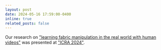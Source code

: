 ```yaml
---
layout: post
date: 2024-05-16 17:59:00-0400
inline: true
related_posts: false
---
```


Our research on ["learning fabric manipulation in the real world with human videos"](https://sites.google.com/view/foldingbyhand) was presented at ["ICRA 2024"](https://2024.ieee-icra.org/).
